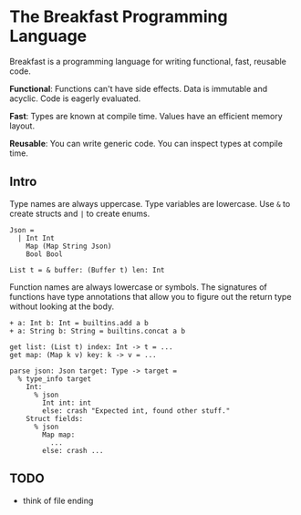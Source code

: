 # The Breakfast Programming Language

Breakfast is a programming language for writing functional, fast, reusable code.

**Functional**:
Functions can't have side effects. Data is immutable and acyclic. Code is eagerly evaluated.

**Fast**:
Types are known at compile time. Values have an efficient memory layout.

**Reusable**:
You can write generic code. You can inspect types at compile time.

## Intro

Type names are always uppercase. Type variables are lowercase. Use `&` to create structs and `|` to create enums.

```breakfast
Json =
  | Int Int
    Map (Map String Json)
    Bool Bool

List t = & buffer: (Buffer t) len: Int
```

Function names are always lowercase or symbols. The signatures of functions have type annotations that allow you to figure out the return type without looking at the body.

```breakfast
+ a: Int b: Int = builtins.add a b
+ a: String b: String = builtins.concat a b

get list: (List t) index: Int -> t = ...
get map: (Map k v) key: k -> v = ...

parse json: Json target: Type -> target =
  % type_info target
    Int:
      % json
        Int int: int
        else: crash "Expected int, found other stuff."
    Struct fields:
      % json
        Map map:
          ...
        else: crash ...
```

## TODO

- think of file ending
